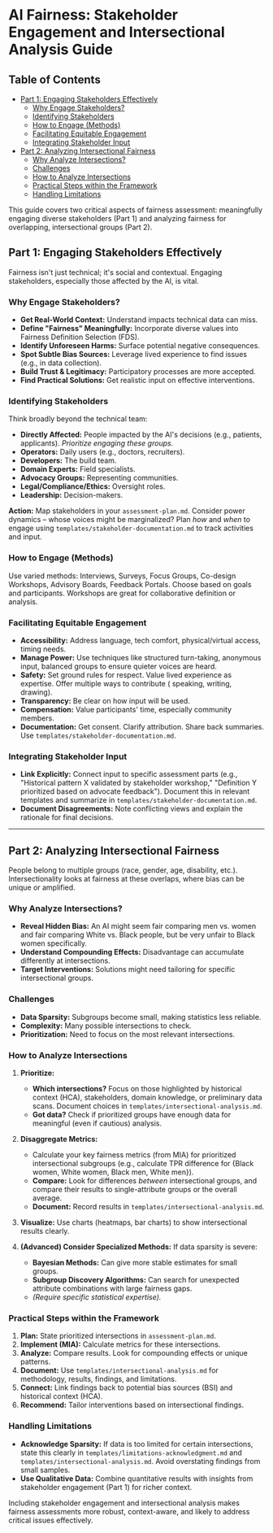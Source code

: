 # AI Fairness: Stakeholder Engagement and Intersectional Analysis Guide

## Table of Contents

- [Part 1: Engaging Stakeholders Effectively](#part-1-engaging-stakeholders-effectively)
    - [Why Engage Stakeholders?](#why-engage-stakeholders)
    - [Identifying Stakeholders](#identifying-stakeholders)
    - [How to Engage (Methods)](#how-to-engage-methods)
    - [Facilitating Equitable Engagement](#facilitating-equitable-engagement)
    - [Integrating Stakeholder Input](#integrating-stakeholder-input)
- [Part 2: Analyzing Intersectional Fairness](#part-2-analyzing-intersectional-fairness)
    - [Why Analyze Intersections?](#why-analyze-intersections)
    - [Challenges](#challenges)
    - [How to Analyze Intersections](#how-to-analyze-intersections)
    - [Practical Steps within the Framework](#practical-steps-within-the-framework)
    - [Handling Limitations](#handling-limitations)

This guide covers two critical aspects of fairness assessment: meaningfully engaging diverse stakeholders (Part 1) and
analyzing fairness for overlapping, intersectional groups (Part 2).

## Part 1: Engaging Stakeholders Effectively

Fairness isn't just technical; it's social and contextual. Engaging stakeholders, especially those affected by the AI,
is vital.

### Why Engage Stakeholders?

* **Get Real-World Context:** Understand impacts technical data can miss.
* **Define "Fairness" Meaningfully:** Incorporate diverse values into Fairness Definition Selection (FDS).
* **Identify Unforeseen Harms:** Surface potential negative consequences.
* **Spot Subtle Bias Sources:** Leverage lived experience to find issues (e.g., in data collection).
* **Build Trust & Legitimacy:** Participatory processes are more accepted.
* **Find Practical Solutions:** Get realistic input on effective interventions.

### Identifying Stakeholders

Think broadly beyond the technical team:

* **Directly Affected:** People impacted by the AI's decisions (e.g., patients, applicants). *Prioritize engaging these
  groups.*
* **Operators:** Daily users (e.g., doctors, recruiters).
* **Developers:** The build team.
* **Domain Experts:** Field specialists.
* **Advocacy Groups:** Representing communities.
* **Legal/Compliance/Ethics:** Oversight roles.
* **Leadership:** Decision-makers.

**Action:** Map stakeholders in your `assessment-plan.md`. Consider power dynamics – whose voices might be marginalized?
Plan *how* and *when* to engage using `templates/stakeholder-documentation.md` to track activities and input.

### How to Engage (Methods)

Use varied methods: Interviews, Surveys, Focus Groups, Co-design Workshops, Advisory Boards, Feedback Portals. Choose
based on goals and participants. Workshops are great for collaborative definition or analysis.

### Facilitating Equitable Engagement

* **Accessibility:** Address language, tech comfort, physical/virtual access, timing needs.
* **Manage Power:** Use techniques like structured turn-taking, anonymous input, balanced groups to ensure quieter
  voices are heard.
* **Safety:** Set ground rules for respect. Value lived experience as expertise. Offer multiple ways to contribute (
  speaking, writing, drawing).
* **Transparency:** Be clear on how input will be used.
* **Compensation:** Value participants' time, especially community members.
* **Documentation:** Get consent. Clarify attribution. Share back summaries. Use
  `templates/stakeholder-documentation.md`.

### Integrating Stakeholder Input

* **Link Explicitly:** Connect input to specific assessment parts (e.g., "Historical pattern X validated by stakeholder
  workshop," "Definition Y prioritized based on advocate feedback"). Document this in relevant templates and summarize
  in `templates/stakeholder-documentation.md`.
* **Document Disagreements:** Note conflicting views and explain the rationale for final decisions.

---

## Part 2: Analyzing Intersectional Fairness

People belong to multiple groups (race, gender, age, disability, etc.). Intersectionality looks at fairness at these
overlaps, where bias can be unique or amplified.

### Why Analyze Intersections?

* **Reveal Hidden Bias:** An AI might seem fair comparing men vs. women and fair comparing White vs. Black people, but
  be very unfair to Black women specifically.
* **Understand Compounding Effects:** Disadvantage can accumulate differently at intersections.
* **Target Interventions:** Solutions might need tailoring for specific intersectional groups.

### Challenges

* **Data Sparsity:** Subgroups become small, making statistics less reliable.
* **Complexity:** Many possible intersections to check.
* **Prioritization:** Need to focus on the most relevant intersections.

### How to Analyze Intersections

1. **Prioritize:**
    * **Which intersections?** Focus on those highlighted by historical context (HCA), stakeholders, domain knowledge,
      or preliminary data scans. Document choices in `templates/intersectional-analysis.md`.
    * **Got data?** Check if prioritized groups have enough data for meaningful (even if cautious) analysis.

2. **Disaggregate Metrics:**
    * Calculate your key fairness metrics (from MIA) for prioritized intersectional subgroups (e.g., calculate TPR
      difference for {Black women, White women, Black men, White men}).
    * **Compare:** Look for differences *between* intersectional groups, and compare their results to single-attribute
      groups or the overall average.
    * **Document:** Record results in `templates/intersectional-analysis.md`.

3. **Visualize:** Use charts (heatmaps, bar charts) to show intersectional results clearly.

4. **(Advanced) Consider Specialized Methods:** If data sparsity is severe:
    * **Bayesian Methods:** Can give more stable estimates for small groups.
    * **Subgroup Discovery Algorithms:** Can search for unexpected attribute combinations with large fairness gaps.
    * *(Require specific statistical expertise).*

### Practical Steps within the Framework

1. **Plan:** State prioritized intersections in `assessment-plan.md`.
2. **Implement (MIA):** Calculate metrics for these intersections.
3. **Analyze:** Compare results. Look for compounding effects or unique patterns.
4. **Document:** Use `templates/intersectional-analysis.md` for methodology, results, findings, and limitations.
5. **Connect:** Link findings back to potential bias sources (BSI) and historical context (HCA).
6. **Recommend:** Tailor interventions based on intersectional findings.

### Handling Limitations

* **Acknowledge Sparsity:** If data is too limited for certain intersections, state this clearly in
  `templates/limitations-acknowledgment.md` and `templates/intersectional-analysis.md`. Avoid overstating findings from
  small samples.
* **Use Qualitative Data:** Combine quantitative results with insights from stakeholder engagement (Part 1) for richer
  context.

Including stakeholder engagement and intersectional analysis makes fairness assessments more robust, context-aware, and
likely to address critical issues effectively.